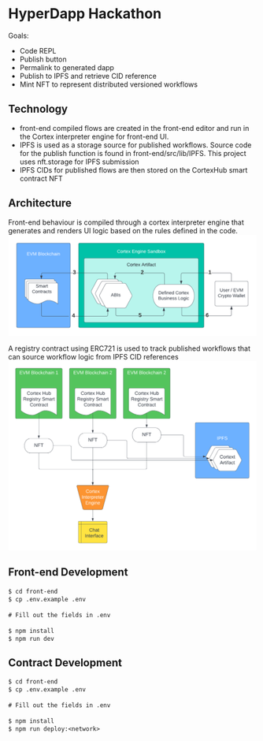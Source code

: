 # HyperDapp Hackathon

Goals:

- Code REPL
- Publish button
- Permalink to generated dapp
- Publish to IPFS and retrieve CID reference
- Mint NFT to represent distributed versioned workflows

## Technology
- front-end compiled flows are created in the front-end editor and run in the Cortex interpreter engine for front-end UI.
- IPFS is used as a storage source for published workflows. Source code for the publish function is found in front-end/src/lib/IPFS. This project uses nft.storage for IPFS submission
- IPFS CIDs for published flows are then stored on the CortexHub smart contract NFT

## Architecture
Front-end behaviour is compiled through a cortex interpreter engine that generates and renders UI logic based on the rules defined in the code.
![Cortext-interpret-engine](https://github.com/hyper-dapp/hackathon/blob/main/Cortex-Diagram.png)

A registry contract using ERC721 is used to track published workflows that can source workflow logic from IPFS CID references
![Cortext-hub-registry](https://github.com/hyper-dapp/hackathon/blob/main/HyperDapp-Registry.png)

## Front-end Development

```
$ cd front-end
$ cp .env.example .env

# Fill out the fields in .env

$ npm install
$ npm run dev
```

## Contract Development

```
$ cd front-end
$ cp .env.example .env

# Fill out the fields in .env

$ npm install
$ npm run deploy:<network>
```
